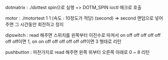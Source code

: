 dotmatrix : ./dottest spin으로 실행 => DOTM_SPIN  ioctl 매크로 호출

motor : ./motortest 1 1 (속도 : 10정도가 적당) (second)
        => second 랜덤으로 넣어주면 그 시간동안 회전하고 정지

dipswitch : read 해주면 스위치를 왼쪽부터 이진수로 따져서 on off off off off off off off이면 1, on on off off off off off off이면 3 형태로 리턴

pushbutton : 마찬가지로 read 해주면 왼쪽 위부터 오른쪽 아래로 0 ~ 8 리턴
